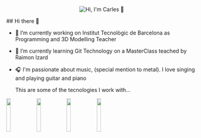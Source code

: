 
<p align="center">
  <img src="https://github.com/CapelusDEV/CapelusDEV/blob/main/profile.gif" alt="Hi, I'm Carles 👋">
</p>
## Hi there 👋


- 🔭 I’m currently working on Institut Tecnològic de Barcelona as Programming and 3D Modelling Teacher
- 🌱 I’m currently learning Git Technology on a MasterClass teached by Raimon Izard
- 🎧 I'm passionate about music, (special mention to metal). I love singing and playing guitar and piano

  This are some of the tecnologies I work with...
<p>
  <code><img width="15%" src="https://www.vectorlogo.zone/logos/unity3d/unity3d-ar21.svg"></code>
  <code><img width="15%" src="https://www.vectorlogo.zone/logos/visualstudio_code/visualstudio_code-ar21.svg"></code>
  <code><img width="15%" src="https://www.vectorlogo.zone/logos/atlassian_jira/atlassian_jira-ar21.svg"></code>
  <code><img width="15%" src="https://www.vectorlogo.zone/logos/github/github-ar21.svg"></code>
  </p>
